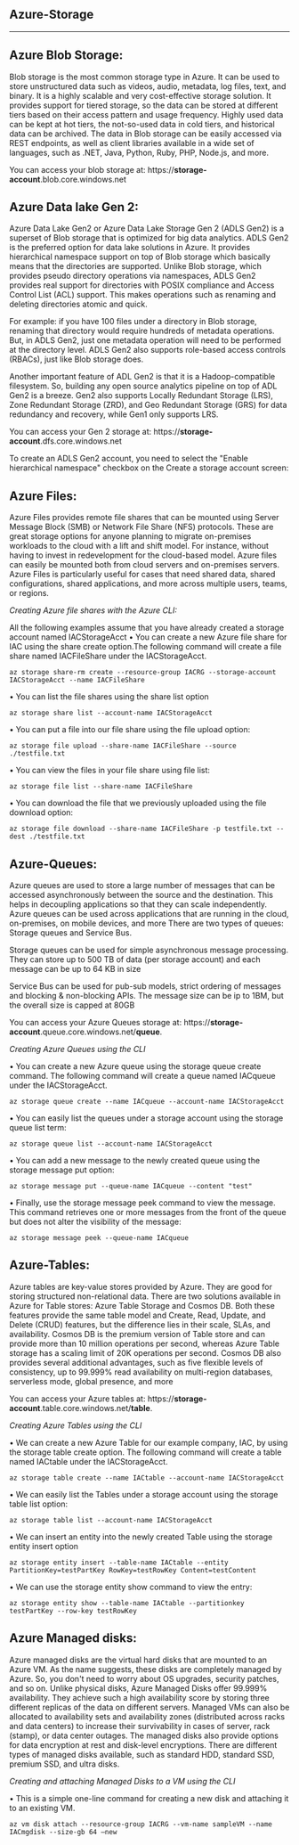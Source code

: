 Azure-Storage
-----------------------------------------------------------------------------------------------------------------------------------------------------------

-----------------------------------------------------------------------------------------------------------------------------------------------------------
**Azure Blob Storage**: 
-----------------------------------------------------------------------------------------------------------------------------------------------------------
Blob storage is the most common storage type in Azure. It can be used to store unstructured data such as videos, audio, metadata, log files, text, and binary. It is a highly scalable and very cost-effective storage solution. It  provides support for tiered storage, so the data can be stored at different tiers based on their access pattern and usage frequency. Highly used data can be kept at hot tiers, the not-so-used data in cold tiers, and historical data can be archived. The data in Blob storage can be easily accessed via REST endpoints, as well as client libraries available in a wide set of languages, such as .NET, Java, Python, Ruby, PHP, Node.js, and more.

You can access your blob storage at: https://**storage-account**.blob.core.windows.net

**Azure Data lake Gen 2**: 
-----------------------------------------------------------------------------------------------------------------------------------------------------------
Azure Data Lake Gen2 or Azure Data Lake Storage Gen 2 (ADLS Gen2) is a superset of Blob storage that is optimized for big data analytics. ADLS Gen2 is the preferred option for data lake solutions in Azure.
It provides hierarchical namespace support on top of Blob storage which basically means that the directories are supported.
Unlike Blob storage, which provides pseudo directory operations via namespaces, ADLS Gen2 provides real support for directories with POSIX compliance and Access Control List (ACL) support. This makes operations such as renaming and deleting directories atomic and quick.

For example: if you have 100 files under a directory in Blob storage, renaming that directory would require hundreds of metadata operations. But, in ADLS Gen2, just one metadata operation will need to be performed at the directory level. ADLS Gen2 also
supports role-based access controls (RBACs), just like Blob storage does.

Another important feature of ADL Gen2 is that it is a Hadoop-compatible filesystem. So, building any open source analytics pipeline on top of ADL Gen2 is a breeze.
Gen2 also supports Locally Redundant Storage (LRS), Zone Redundant Storage (ZRD), and Geo Redundant Storage (GRS) for data redundancy and recovery, while Gen1 only supports LRS.

You can access your Gen 2 storage at: https://**storage-account**.dfs.core.windows.net

To create an ADLS Gen2 account, you need to select the "Enable hierarchical namespace" checkbox on the Create a storage account screen:

**Azure Files**: 
-----------------------------------------------------------------------------------------------------------------------------------------------------------
Azure Files provides remote file shares that can be mounted using Server Message Block (SMB) or Network File Share (NFS) protocols. These are great storage options for anyone planning to migrate on-premises workloads to the cloud with a 
lift and shift model.
For instance, without having to invest in redevelopment for the cloud-based model. Azure files can easily be mounted both from cloud servers and on-premises servers. Azure Files is particularly useful for cases that need shared data, shared configurations, shared applications, and more across multiple users, teams, or regions.

*Creating Azure file shares with the Azure CLI:*

All the following examples assume that you have already created a storage account named IACStorageAcct
• You can create a new Azure file share for IAC using the share create option.The following command will create a file share named IACFileShare under the IACStorageAcct.

    az storage share-rm create --resource-group IACRG --storage-account IACStorageAcct --name IACFileShare

• You can list the file shares using the share list option

    az storage share list --account-name IACStorageAcct

• You can put a file into our file share using the file upload option:    

    az storage file upload --share-name IACFileShare --source ./testfile.txt

• You can view the files in your file share using file list:

    az storage file list --share-name IACFileShare

• You can download the file that we previously uploaded using the file download option:    

    az storage file download --share-name IACFileShare -p testfile.txt --dest ./testfile.txt

**Azure-Queues**:
-----------------------------------------------------------------------------------------------------------------------------------------------------------
Azure queues are used to store a large number of messages that can be accessed asynchronously between the source and the destination. This helps in decoupling applications so that they can scale independently. Azure queues can be used across applications that are running in the cloud, on-premises, on mobile devices, and more
There are two types of queues: Storage queues and Service Bus.

Storage queues can be used for simple asynchronous message processing. They can store up to 500 TB of data (per storage account) and each message can be up to 64 KB in size

Service Bus can be used for pub-sub models, strict ordering of messages and blocking & non-blocking APIs. The message size can be ip to 1BM, but the overall size is capped at 80GB

You can access your Azure Queues storage at: https://**storage-account**.queue.core.windows.net/**queue**.

*Creating Azure Queues using the CLI*

• You can create a new Azure queue using the storage queue create command. The following command will create a queue named IACqueue under the IACStorageAcct.

    az storage queue create --name IACqueue --account-name IACStorageAcct

• You can easily list the queues under a storage account using the storage queue list term:

    az storage queue list --account-name IACStorageAcct

• You can add a new message to the newly created queue using the storage message put option:

    az storage message put --queue-name IACqueue --content "test"

• Finally, use the storage message peek command to view the message. This command retrieves one or more messages from the front of the queue but does not alter the visibility of the message:

    az storage message peek --queue-name IACqueue


**Azure-Tables**:
-----------------------------------------------------------------------------------------------------------------------------------------------------------
Azure tables are key-value stores provided by Azure. They are good for storing structured non-relational data. There are two solutions available in Azure for Table stores: Azure Table Storage and Cosmos DB.
Both these features provide the same table model and Create, Read, Update, and Delete (CRUD) features, but the difference lies in their scale, SLAs, and availability. Cosmos DB is the premium version of Table store and can provide more than 10 million operations per second, whereas Azure Table storage has a scaling limit of 20K operations per second.
Cosmos DB also provides several additional advantages, such as five flexible levels of consistency, up to 99.999% read availability on multi-region databases, serverless mode, global presence, and more

You can access your Azure tables at: https://**storage-account**.table.core.windows.net/**table**.

*Creating Azure Tables using the CLI*

• We can create a new Azure Table for our example company, IAC, by using the storage table create option. The following command will create a table named IACtable under the IACStorageAcct.

    az storage table create --name IACtable --account-name IACStorageAcct

 • We can easily list the Tables under a storage account using the storage table list option:

    az storage table list --account-name IACStorageAcct

• We can insert an entity into the newly created Table using the storage entity insert option

    az storage entity insert --table-name IACtable --entity PartitionKey=testPartKey RowKey=testRowKey Content=testContent
    
• We can use the storage entity show command to view the entry:

    az storage entity show --table-name IACtable --partitionkey testPartKey --row-key testRowKey

**Azure Managed disks**:
-----------------------------------------------------------------------------------------------------------------------------------------------------------
Azure managed disks are the virtual hard disks that are mounted to an Azure VM. As the name suggests, these disks are completely managed by Azure. So, you don't need to worry about OS upgrades, security patches, and so on. 
Unlike physical disks, Azure Managed Disks offer 99.999% availability. They achieve such a high availability score by storing three different replicas of the data on different servers. Managed VMs can also be allocated to availability sets and availability zones (distributed across racks and data centers) to increase their survivability in cases of server, rack (stamp), or data center outages. The managed disks also provide options for data encryption at rest and disk-level encryptions. 
There are different types of managed disks available, such as standard HDD, standard SSD, premium SSD, and ultra disks.

*Creating and attaching Managed Disks to a VM using the CLI*

• This is a simple one-line command for creating a new disk and attaching it to an existing VM.

    az vm disk attach --resource-group IACRG --vm-name sampleVM --name IACmgdisk --size-gb 64 –new
